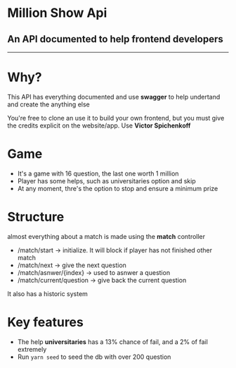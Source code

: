 <h1>Million Show Api</h1>
<h2>An API documented to help frontend developers</h2>
<hr />

<h1>Why?</h1>
<p>This API has everything documented and use <strong>swagger</strong> to help undertand and create the anything else</p>
<p>You're free to clone an use it to build your own frontend, but you must give the credits explicit on the website/app. Use <strong>Victor Spichenkoff</strong></p>

<h1>Game</h1>
<ul>
  <li>It's a game with 16 question, the last one worth 1 million</li>
  <li>Player has some helps, such as universitaries option and skip</li>
  <li>At any moment, thre's the option to stop and ensure a minimum prize</li>
</ul>

<h1>Structure</h1>
<p>almost everything about a match is made using the <strong>match</strong> controller</p>
<ul>
  <li>/match/start -> initialize. It will block if player has not finished other match</li>
  <li>/match/next -> give the next question</li>
  <li>/match/asnwer/{index} -> used to asnwer a question</li>
  <li>/match/current/question -> give back the current question</li>
</ul>
<p>It also has a historic system</p>

<h1>Key features</h1>
<ul>
  <li>The help <strong>universitaries</strong> has a 13% chance of fail, and a 2% of fail extremely</li>
  <li>Run <code>yarn seed</code> to seed the db with over 200 question</li>
</ul>